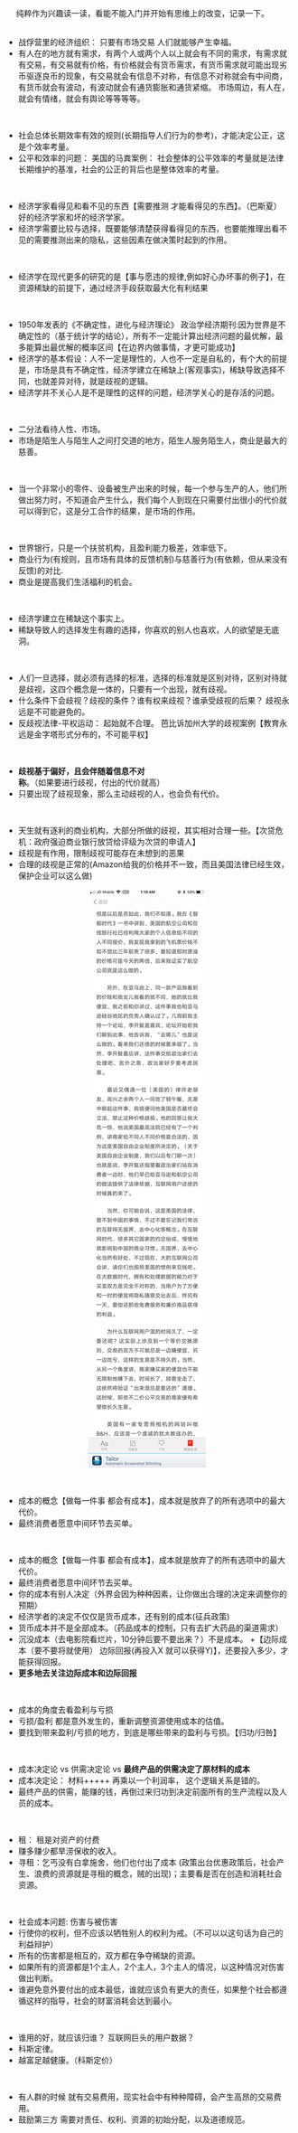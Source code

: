 &nbsp;&nbsp;&nbsp;&nbsp; 纯粹作为兴趣读一读，看能不能入门并开始有思维上的改变，记录一下。
<br><br>

+ 战俘营里的经济组织： 只要有市场交易 人们就能够产生幸福。
+ 有人在的地方就有需求，有两个人或两个人以上就会有不同的需求，有需求就有交易，有交易就有价格，有价格就会有货币需求，有货币需求就可能出现劣币驱逐良币的现象，有交易就会有信息不对称，有信息不对称就会有中间商，有货币就会有波动，有波动就会有通货膨胀和通货紧缩。 市场周边，有人在，就会有情绪，就会有舆论等等等等。

<br>

+ 社会总体长期效率有效的规则(长期指导人们行为的参考)，才能决定公正，这是个效率考量。
+ 公平和效率的问题： 美国的马粪案例： 社会整体的公平效率的考量就是法律长期维护的基准，社会的公正的背后也是整体效率的考量。

<br>

+ 经济学家看得见和看不见的东西【需要推测 才能看得见的东西】。（巴斯夏） 好的经济学家和坏的经济学家。
+ 经济学需要比较与选择，既要能够清楚获得看得见的东西，也要能推理出看不见的需要推测出来的隐私，这些因素在做决策时起到的作用。

<br>

+ 经济学在现代更多的研究的是【事与愿违的规律,例如好心办坏事的例子】，在资源稀缺的前提下，通过经济手段获取最大化有利结果

<br>

+ 1950年发表的《不确定性，进化与经济理论》 政治学经济期刊:因为世界是不确定性的（基于统计学的结论），所有不一定能计算出经济问题的最优解，最多能算出最优解的概率区间【在边界内做事情，才更可能成功】
+ 经济学的基本假设：人不一定是理性的，人也不一定是自私的，有个大的前提是，市场是具有不确定性，经济学建立在稀缺上(客观事实)，稀缺导致选择不同，也就差异对待，就是歧视的逻辑。
+ 经济学并不关心人是不是理性的这样的问题，经济学关心的是存活的问题。

<br>  

+ 二分法看待人性、市场。
+ 市场是陌生人与陌生人之间打交道的地方，陌生人服务陌生人，商业是最大的慈善。

<br>

+ 当一个非常小的零件、设备被生产出来的时候，每一个参与生产的人，他们所做出努力时，不知道会产生什么，我们每个人到现在只需要付出很小的代价就可以得到它，这是分工合作的结果，是市场的作用。

<br>

+ 世界银行，只是一个扶贫机构，且盈利能力极差，效率低下。
+ 商业行为(有规则，且市场有具体的反馈机制)与慈善行为(有依赖，但从来没有反馈)的对比.
+ 商业是提高我们生活福利的机会。

<br>

+ 经济学建立在稀缺这个事实上。
+ 稀缺导致人的选择发生有趣的选择，你喜欢的别人也喜欢，人的欲望是无底洞。

<br>

+ 人们一旦选择，就必须有选择的标准，选择的标准就是区别对待，区别对待就是歧视，这四个概念是一体的，只要有一个出现，就有歧视。
+ 什么条件下会歧视？歧视的条件？谁有权来歧视？谁承受歧视的后果？  歧视永远是不可能避免的。
+ 反歧视法律-平权运动： 起始就不合理。   芭比诉加州大学的歧视案例【教育永远是金字塔形式分布的，不可能平权】

<br>

+ <b>歧视基于偏好，且会伴随着信息不对称</b>。（如果要进行歧视，付出的代价就高）
+ 只要出现了歧视现象，那么主动歧视的人，也会负有代价。

<br>

+ 天生就有逐利的商业机构，大部分所做的歧视，其实相对合理一些。【次贷危机：政府强迫商业银行放贷给评级为次贷的申请人】
+ 歧视是有作用，限制歧视可能存在未想到的恶果
+ 合理的歧视是正常的(Amazon给我的价格并不一致，而且美国法律已经生效，保护企业可以这么做)
<p align="center"> <img src="./AAA-resource/定价的歧视-US.jpg"> </p>

<br>

+ 成本的概念【做每一件事 都会有成本】，成本就是放弃了的所有选项中的最大代价。
+ 最终消费者愿意中间环节去买单。

<br>

+ 成本的概念【做每一件事 都会有成本】，成本就是放弃了的所有选项中的最大代价。
+ 最终消费者愿意中间环节去买单。
+ 你的成本有别人决定（外界会因为种种因素，让你做出合理的决定来调整你的预期）
+ 经济学者的决定不仅仅是货币成本，还有别的成本(征兵政策)
+ 货币成本并不是全部成本。（药品成本的控制，只有去扩大药品的渠道需求）
+ 沉没成本（去电影院看烂片，10分钟后要不要出来？）不是成本。
+【边际成本（要不要将就使用） 边际回报(再投入X 就可以获得Y)】，还要投入多少，才能获得回报。
+ <b>更多地去关注边际成本和边际回报</b>

<br>

+ 成本的角度去看盈利与亏损
+ 亏损/盈利 都是意外发生的，重新调整资源使用成本的估值。
+ 要找到带来盈利/亏损的地方，到底是哪些带来的盈利与亏损。【归功/归咎】

<br>

+ 成本决定论 vs 供需决定论 vs <b>最终产品的供需决定了原材料的成本</b>
+ 成本决定论： 材料+++++ 再乘以一个利润率， 这个逻辑关系是错的。
+ 最终产品的供需，能赚的钱，再倒过来归功到决定前面所有的生产流程以及人员的成本。

<br>

+ 租： 租是对资产的付费
+ 赚多赚少都旱涝保收的收入。
+ 寻租：乞丐没有白拿施舍，他们也付出了成本 (政策出台优惠政策后，社会产生、浪费的资源就是寻租的概念，贼的出现)；主要看是否在创造和消耗社会资源。

<br>

+ 社会成本问题: 伤害与被伤害
+ 行使你的权利，但不应该以牺牲别人的权利为戒。（不可以以这句话为自己的利益辩护）
+ 所有的伤害都是相互的，双方都在争夺稀缺的资源。
+ 如果所有的资源都是1个主人，2个主人，3个主人的情况，以这种情况对伤害做出判断。
+ 谁避免意外要付出的成本最低，谁就应该负有更大的责任，如果整个社会都遵循这样的指导，社会的财富消耗会达到最小。

<br>

+ 谁用的好，就应该归谁？ 互联网巨头的用户数据？
+ 科斯定律。
+ 越富足越健康。（科斯定价）

<br>

+ 有人群的时候 就有交易费用，现实社会中有种种障碍，会产生高昂的交易费用。
+ 鼓励第三方 需要对责任、权利、资源的初始分配，以及道德规范。


